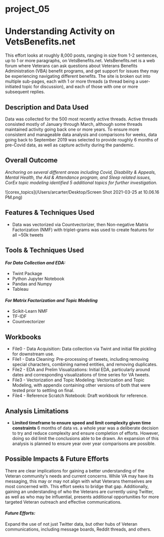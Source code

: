 # project_05

# Understanding Activity on VetsBenefits.net

This effort looks at roughly 8,000 posts, ranging in size from 1-2 sentences, up to 1 or more paragraphs, on VetsBenefits.net.  VetsBenefits.net is a web forum where Veterans can ask questions about Veterans Benefits Administration (VBA) benefit programs, and get support for issues they may be experiencing navigating different benefits. The site is broken out into multiple sub-pages, each with 1 or more threads (a thread being a user-initiated topic for discussion), and each of those with one or more subsequent replies.

## Description and Data Used

Data was collected for the 500 most recently active threads. Active threads consisted mostly of January through March, although some threads maintained activity going back one or more years. To ensure more consistent and manageable data analysis and comparisons for weeks, data going back to September 2019 was selected to provide roughly 6 months of pre-Covid data, as well as capture activity during the pandemic.

## Overall Outcome

*Anchoring on several different areas including Covid, Disability & Appeals, Mental Health, the Aid & Attendance program, and Sleep related issues, CorEx topic modeling identified 5 additional topics for further investigation.*

![corex_topics](/Users/arcarter/Desktop/Screen Shot 2021-03-25 at 10.06.16 PM.png)

## Features & Techniques Used

* Data was vectorized via Countvectorizer, then Non-negative Matrix Factorization (NMF) with triplet-grams was used to create features for all ~50k tweets

## Tools & Techniques Used

#### *For Data Collection and EDA:*
* Twint Package
* Python Jupyter Notebook
* Pandas and Numpy
* Tableau

#### *For Matrix Factorization and Topic Modeling*
* Scikit-Learn NMF
* TF-IDF
* Countvectorizer

## Workbooks
* File0 - Data Acquisition: Data collection via Twint and initial file pickling for downstream use.
* File1 - Data Cleaning: Pre-processing of tweets, including removing special characters, combining named entities, and removing duplicates.
* File2 - EDA and Prelim Visualizations: Initial EDA, particularly around dates and corresponding visualizations of time series for VA tweets.
* File3 - Vectorization and Topic Modeling: Vectorization and Topic Modeling, with appendix containing other versions of both that were tested prior to settling on final.
* File4 - Reference Scratch Notebook: Draft workbook for reference.

## Analysis Limitations

* **Limited timeframe to ensure speed and limit complexity given time constraints** 6 months of data vs. a whole year was a deliberate decision to try and reduce complexity and ensure completion of efforts. However, doing so did limit the conclusions able to be drawn. An expansion of this analysis is planned to ensure year over year comparisons are possible.

## Possible Impacts & Future Efforts

There are clear implications for gaining a better understanding of the Veteran community's needs and current concerns. While VA may have its messaging, this may or may not align with what Veterans themselves are most concerned with. This effort seeks to bridge that gap. Additionally, gaining an understanding of who the Veterans are currently using Twitter, as well as who may be influential, presents additional opportunities for more targeted Veteran outreach and effective communications.  

#### *Future Efforts:*
Expand the use of not just Twitter data, but other hubs of Veteran communications, including message boards, Reddit threads, and others.
